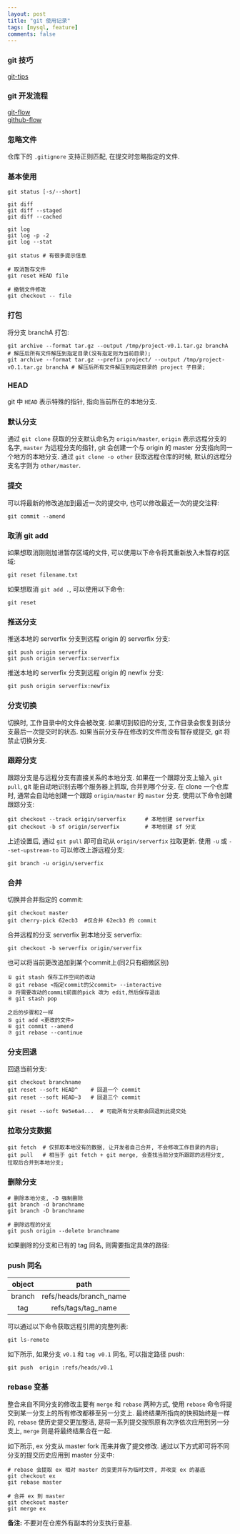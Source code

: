 ```yaml
---
layout: post
title: "git 使用记录"
tags: [mysql, feature]
comments: false
---
```


### git 技巧

[git-tips](https://github.com/521xueweihan/git-tips)  

### git 开发流程

[git-flow](https://github.com/nvie/gitflow)  
[github-flow](https://guides.github.com/introduction/flow/)  

### 忽略文件

仓库下的 `.gitignore` 支持正则匹配, 在提交时忽略指定的文件.

### 基本使用
```
git status [-s/--short]

git diff
git diff --staged
git diff --cached

git log
git log -p -2
git log --stat

git status # 有很多提示信息

# 取消暂存文件
git reset HEAD file

# 撤销文件修改
git checkout -- file
```

### 打包

将分支 branchA 打包:
```
git archive --format tar.gz --output /tmp/project-v0.1.tar.gz branchA                   # 解压后所有文件解压到指定目录(没有指定则为当前目录);
git archive --format tar.gz --prefix project/ --output /tmp/project-v0.1.tar.gz branchA # 解压后所有文件解压到指定目录的 project 子目录;
```

### HEAD

git 中 `HEAD` 表示特殊的指针, 指向当前所在的本地分支.

### 默认分支

通过 `git clone` 获取的分支默认命名为 `origin/master`, `origin` 表示远程分支的名字, `master` 为远程分支的指针, git 会创建一个与 origin 的 master 分支指向同一个地方的本地分支. 通过 `git clone -o other` 获取远程仓库的时候, 默认的远程分支名字则为 `other/master`.

### 提交

可以将最新的修改追加到最近一次的提交中, 也可以修改最近一次的提交注释:
```
git commit --amend
```

### 取消 git add <file>

如果想取消刚刚加进暂存区域的文件, 可以使用以下命令将其重新放入未暂存的区域:
```
git reset filename.txt
```

如果想取消 `git add .`, 可以使用以下命令:
```
git reset
```

### 推送分支

推送本地的 serverfix 分支到远程 origin 的 serverfix 分支:
```
git push origin serverfix
git push origin serverfix:serverfix
```
推送本地的 serverfix 分支到远程 origin 的 newfix 分支:
```
git push origin serverfix:newfix
```
### 分支切换

切换时, 工作目录中的文件会被改变. 如果切到较旧的分支, 工作目录会恢复到该分支最后一次提交时的状态. 如果当前分支存在修改的文件而没有暂存或提交, git 将禁止切换分支.

### 跟踪分支

跟踪分支是与远程分支有直接关系的本地分支. 如果在一个跟踪分支上输入 `git pull`, git 能自动地识别去哪个服务器上抓取, 合并到哪个分支. 在 clone 一个仓库时, 通常会自动地创建一个跟踪 `origin/master` 的 `master` 分支. 使用以下命令创建跟踪分支:
```
git checkout --track origin/serverfix      # 本地创建 serverfix
git checkout -b sf origin/serverfix        # 本地创建 sf 分支
```
上述设置后, 通过 `git pull` 即可自动从 `origin/serverfix` 拉取更新. 使用 `-u` 或 `--set-upstream-to` 可以修改上游远程分支:
```
git branch -u origin/serverfix
```

### 合并

切换并合并指定的 commit:
```
git checkout master
git cherry-pick 62ecb3  #仅合并 62ecb3 的 commit
```

合并远程的分支 serverfix 到本地分支 serverfix:
```
git checkout -b serverfix origin/serverfix
```

也可以将当前更改追加到某个commit上(同2只有细微区别)
```
① git stash 保存工作空间的改动
② git rebase <指定commit的父commit> --interactive
③ 将需要改动的commit前面的pick 改为 edit,然后保存退出
④ git stash pop

之后的步骤和2一样　　
⑤ git add <更改的文件> 
⑥ git commit --amend 
⑦ git rebase --continue 
```

### 分支回退

回退当前分支:
```
git checkout branchname
git reset --soft HEAD^    # 回退一个 commit
git reset --soft HEAD~3   # 回退三个 commit

git reset --soft 9e5e6a4...  # 可能所有分支都会回退到此提交处
```

### 拉取分支数据

```
git fetch  # 仅抓取本地没有的数据, 让开发者自己合并, 不会修改工作目录的内容;
git pull   # 相当于 git fetch + git merge, 会查找当前分支所跟踪的远程分支, 拉取后合并到本地分支;
```

### 删除分支

```
# 删除本地分支, -D 强制删除
git branch -d branchname
git branch -D branchname

# 删除远程的分支
git push origin --delete branchname
```

如果删除的分支和已有的 tag 同名, 则需要指定具体的路径:

### push 同名

| object | path |
| :-: | :-: |
| branch | refs/heads/branch_name |
| tag | refs/tags/tag_name |

可以通过以下命令获取远程引用的完整列表:
```
git ls-remote
```

如下所示, 如果分支 `v0.1` 和 `tag v0.1` 同名, 可以指定路径 push:

```
git push  origin :refs/heads/v0.1
```

### rebase 变基

整合来自不同分支的修改主要有 `merge` 和 `rebase` 两种方式, 使用 `rebase` 命令将提交到某一分支上的所有修改都移至另一分支上. 最终结果所指向的快照始终是一样的, `rebase` 使历史提交更加整洁, 是将一系列提交按照原有次序依次应用到另一分支上, `merge` 则是将最终结果合在一起. 

如下所示, ex 分支从 master fork 而来并做了提交修改. 通过以下方式即可将不同分支的提交历史应用到 master 分支中:
```
# rebase 会提取 ex 相对 master 的变更并存为临时文件, 并改变 ex 的基底 
git checkout ex
git rebase master

# 合并 ex 到 master
git checkout master
git merge ex
```

**备注:** 不要对在仓库外有副本的分支执行变基.
